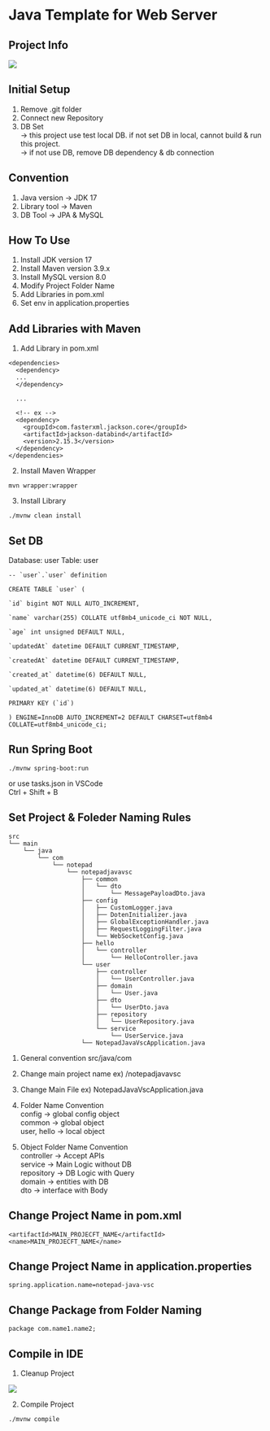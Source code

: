 # Java Template for Web Server

## Project Info
<img src="https://i.imgur.com/nPRpD0l.png" />

## Initial Setup
1. Remove .git folder
2. Connect new Repository
3. DB Set <br/>
-> this project use test local DB.
if not set DB in local, cannot build & run this project. <br/>
-> if not use DB, remove DB dependency & db connection

## Convention
1. Java version -> JDK 17
2. Library tool -> Maven
3. DB Tool -> JPA & MySQL

## How To Use
1. Install JDK version 17
2. Install Maven version 3.9.x
3. Install MySQL version 8.0
4. Modify Project Folder Name
5. Add Libraries in pom.xml
6. Set env in application.properties

## Add Libraries with Maven
1. Add Library in pom.xml
```
<dependencies>
  <dependency>
  ...
  </dependency>

  ...

  <!-- ex -->
  <dependency>
    <groupId>com.fasterxml.jackson.core</groupId>
    <artifactId>jackson-databind</artifactId>
    <version>2.15.3</version>
  </dependency>
</dependencies>
```

2. Install Maven Wrapper
```
mvn wrapper:wrapper
```

3. Install Library
```
./mvnw clean install
```
## Set DB
Database: user
Table: user
```
-- `user`.`user` definition

CREATE TABLE `user` (

`id` bigint NOT NULL AUTO_INCREMENT,

`name` varchar(255) COLLATE utf8mb4_unicode_ci NOT NULL,

`age` int unsigned DEFAULT NULL,

`updatedAt` datetime DEFAULT CURRENT_TIMESTAMP,

`createdAt` datetime DEFAULT CURRENT_TIMESTAMP,

`created_at` datetime(6) DEFAULT NULL,

`updated_at` datetime(6) DEFAULT NULL,

PRIMARY KEY (`id`)

) ENGINE=InnoDB AUTO_INCREMENT=2 DEFAULT CHARSET=utf8mb4 COLLATE=utf8mb4_unicode_ci;
```

## Run Spring Boot
```
./mvnw spring-boot:run
```

or use tasks.json in VSCode <br/>
Ctrl + Shift + B


## Set Project & Foleder Naming Rules
```
src
└── main
    └── java
        └── com
            └── notepad
                └── notepadjavavsc
                    ├── common
                    │   └── dto
                    │       └── MessagePayloadDto.java
                    ├── config
                    │   ├── CustomLogger.java
                    │   ├── DotenInitializer.java
                    │   ├── GlobalExceptionHandler.java
                    │   ├── RequestLoggingFilter.java
                    │   └── WebSocketConfig.java
                    ├── hello
                    │   └── controller
                    │       └── HelloController.java
                    └── user
                        ├── controller
                        │   └── UserController.java
                        ├── domain
                        │   └── User.java
                        ├── dto
                        │   └── UserDto.java
                        ├── repository
                        │   └── UserRepository.java
                        └── service
                            └── UserService.java
                    └── NotepadJavaVscApplication.java
```
1. General convention
src/java/com

2. Change main project name
ex) /notepadjavavsc

3. Change Main File
ex) NotepadJavaVscApplication.java

4. Folder Name Convention <br/>
config -> global config object <br/>
common -> global object <br/>
user, hello -> local object <br/>

5. Object Folder Name Convention <br/>
controller -> Accept APIs <br/>
service -> Main Logic without DB <br/>
repository -> DB Logic with Query <br/>
domain -> entities with DB <br/>
dto -> interface with Body <br/>

## Change Project Name in pom.xml
```
<artifactId>MAIN_PROJECFT_NAME</artifactId>
<name>MAIN_PROJECFT_NAME</name>
```

## Change Project Name in application.properties
```
spring.application.name=notepad-java-vsc
```

## Change Package from Folder Naming
```
package com.name1.name2;
```

## Compile in IDE
1. Cleanup Project <br/>
<img src="https://i.imgur.com/Dgf0ckU.png" />

2. Compile Project
```
./mvnw compile
```